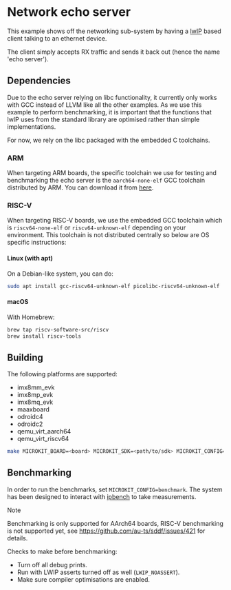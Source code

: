 <!--
    Copyright 2024, UNSW

    SPDX-License-Identifier: BSD-2-Clause
-->

# Network echo server

This example shows off the networking sub-system by having a
[lwIP](https://savannah.nongnu.org/projects/lwip/) based client talking to an ethernet device.

The client simply accepts RX traffic and sends it back out (hence the name 'echo server').

## Dependencies

Due to the echo server relying on libc functionality, it currently only works with GCC
instead of LLVM like all the other examples. As we use this example to perform benchmarking,
it is important that the functions that lwIP uses from the standard library are optimised
rather than simple implementations.

For now, we rely on the libc packaged with the embedded C toolchains.

### ARM

When targeting ARM boards, the specific toolchain we use for testing and benchmarking the echo
server is the `aarch64-none-elf` GCC toolchain distributed by ARM. You can download it from
[here](https://developer.arm.com/downloads/-/arm-gnu-toolchain-downloads).

### RISC-V

When targeting RISC-V boards, we use the embedded GCC toolchain which is `riscv64-none-elf`
or `riscv64-unknown-elf` depending on your environment. This toolchain is not distributed
centrally so below are OS specific instructions:

#### Linux (with apt)

On a Debian-like system, you can do:
```sh
sudo apt install gcc-riscv64-unknown-elf picolibc-riscv64-unknown-elf
```

#### macOS

With Homebrew:
```sh
brew tap riscv-software-src/riscv
brew install riscv-tools
```

## Building

The following platforms are supported:
* imx8mm_evk
* imx8mp_evk
* imx8mq_evk
* maaxboard
* odroidc4
* odroidc2
* qemu_virt_aarch64
* qemu_virt_riscv64

```sh
make MICROKIT_BOARD=<board> MICROKIT_SDK=<path/to/sdk> MICROKIT_CONFIG=(benchmark/release/debug)
```

## Benchmarking

In order to run the benchmarks, set `MICROKIT_CONFIG=benchmark`. The system has
been designed to interact with [ipbench](https://sourceforge.net/projects/ipbench/)
to take measurements.

> [!NOTE]
> Benchmarking is only supported for AArch64 boards, RISC-V benchmarking is not supported yet,
> see https://github.com/au-ts/sddf/issues/421 for details.

Checks to make before benchmarking:
* Turn off all debug prints.
* Run with LWIP asserts turned off as well (`LWIP_NOASSERT`).
* Make sure compiler optimisations are enabled.
